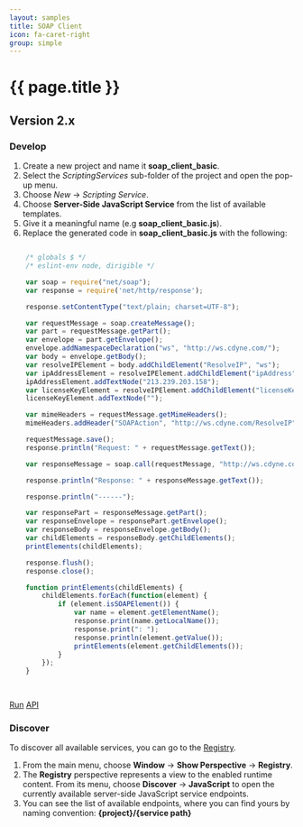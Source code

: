 ```yaml
---
layout: samples
title: SOAP Client
icon: fa-caret-right
group: simple
---
```


{{ page.title }}
===

Version 2.x
---

### Develop


1. Create a new project and name it **soap_client_basic**.
2. Select the *ScriptingServices* sub-folder of the project and open the pop-up menu.
3. Choose *New* -> *Scripting Service*.
4. Choose **Server-Side JavaScript Service** from the list of available templates.
5. Give it a meaningful name (e.g **soap_client_basic.js**).
6. Replace the generated code in **soap_client_basic.js** with the following:

```javascript

	/* globals $ */
	/* eslint-env node, dirigible */

	var soap = require("net/soap");
	var response = require('net/http/response');

	response.setContentType("text/plain; charset=UTF-8");

	var requestMessage = soap.createMessage();
	var part = requestMessage.getPart();
	var envelope = part.getEnvelope();
	envelope.addNamespaceDeclaration("ws", "http://ws.cdyne.com/");
	var body = envelope.getBody();
	var resolveIPElement = body.addChildElement("ResolveIP", "ws");
	var ipAddressElement = resolveIPElement.addChildElement("ipAddress", "ws");
	ipAddressElement.addTextNode("213.239.203.158");
	var licenseKeyElement = resolveIPElement.addChildElement("licenseKey", "ws");
	licenseKeyElement.addTextNode("");

	var mimeHeaders = requestMessage.getMimeHeaders();
	mimeHeaders.addHeader("SOAPAction", "http://ws.cdyne.com/ResolveIP");

	requestMessage.save();
	response.println("Request: " + requestMessage.getText());

	var responseMessage = soap.call(requestMessage, "http://ws.cdyne.com/ip2geo/ip2geo.asmx");

	response.println("Response: " + responseMessage.getText());

	response.println("------");

	var responsePart = responseMessage.getPart();
	var responseEnvelope = responsePart.getEnvelope();
	var responseBody = responseEnvelope.getBody();
	var childElements = responseBody.getChildElements();
	printElements(childElements);

	response.flush();
	response.close();

	function printElements(childElements) {
		childElements.forEach(function(element) {
			if (element.isSOAPElement()) {
				var name = element.getElementName();
				response.print(name.getLocalName());
				response.print(": ");
				response.println(element.getValue());
				printElements(element.getChildElements());
			}
		});
	}

	
```

<div class="btn-toolbar pull-right">
	<a class="btn btn-warning" href="http://dirigible.eclipse.org/services/web/registry/anonymous.html?git=https://github.com/dirigiblelabs/sample_net_soap_soap_client_basic.git">Run</a>
	<a class="btn btn-info" href="http://www.dirigible.io/api/soap.html">API</a>
</div>

### Discover

To discover all available services, you can go to the [Registry](../help/registry.html).

1. From the main menu, choose **Window** -> **Show Perspective** -> **Registry**.
2. The **Registry** perspective represents a view to the enabled runtime content. From its menu, choose **Discover** -> **JavaScript** to open the currently available server-side JavaScript service endpoints.
3. You can see the list of available endpoints, where you can find yours by naming convention: **{project}/{service path}**
